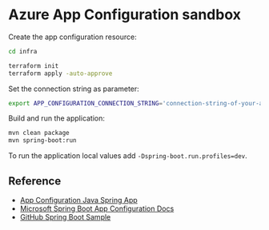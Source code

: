 # Azure App Configuration sandbox

Create the app configuration resource:

```sh
cd infra

terraform init
terraform apply -auto-approve
```

Set the connection string as parameter:

```sh
export APP_CONFIGURATION_CONNECTION_STRING='connection-string-of-your-app-configuration-store'
```

Build and run the application:

```sh
mvn clean package
mvn spring-boot:run
```

To run the application local values add `-Dspring-boot.run.profiles=dev`.


## Reference

- [App Configuration Java Spring App](https://learn.microsoft.com/en-us/azure/azure-app-configuration/quickstart-java-spring-app)
- [Microsoft Spring Boot App Configuration Docs](https://microsoft.github.io/spring-cloud-azure/docs/azure-app-configuration/2.8.0/reference/html/index.html)
- [GitHub Spring Boot Sample](https://github.com/Azure-Samples/azure-spring-boot-samples/tree/main/appconfiguration/azure-spring-cloud-starter-appconfiguration-config/azure-spring-cloud-starter-appconfiguration-config-sample)
